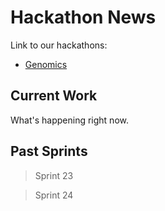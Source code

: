 # Hackathon News

Link to our hackathons: 
- [Genomics](../Genomics/Hackathon)

## Current Work

What's happening right now.

## Past Sprints

> Sprint 23

> Sprint 24
